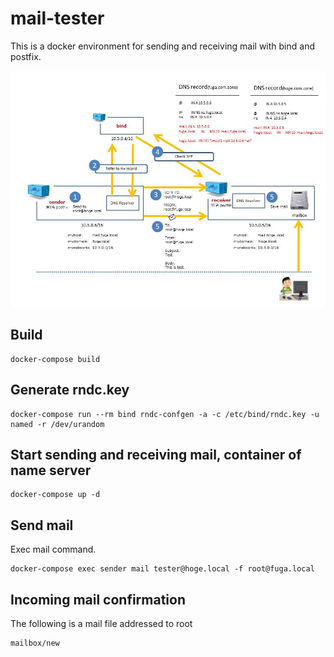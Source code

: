 mail-tester
====================

This is a docker environment for sending and receiving mail with bind and postfix.

![summary](https://github.com/kuniiskywalker/incoming-mail-tester/blob/master/summary.jpg)

Build
--------------------

```
docker-compose build
```

Generate rndc.key
--------------------

```
docker-compose run --rm bind rndc-confgen -a -c /etc/bind/rndc.key -u named -r /dev/urandom
```

Start sending and receiving mail, container of name server
--------------------

```
docker-compose up -d
```

Send mail
--------------------

Exec mail command.

```
docker-compose exec sender mail tester@hoge.local -f root@fuga.local
```

Incoming mail confirmation
--------------------

The following is a mail file addressed to root

```
mailbox/new
```

